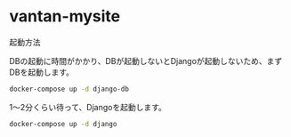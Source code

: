 # vantan-mysite

起動方法

DBの起動に時間がかかり、DBが起動しないとDjangoが起動しないため、まずDBを起動します。

```sh
docker-compose up -d django-db
```

1〜2分くらい待って、Djangoを起動します。

```sh
docker-compose up -d django
```
